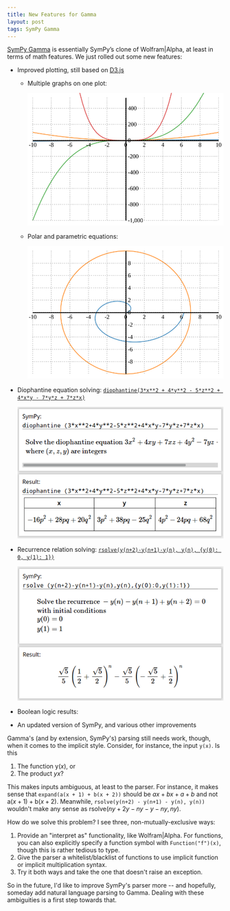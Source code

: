 ```yaml
---
title: New Features for Gamma
layout: post
tags: SymPy Gamma
---
```


[SymPy Gamma](http://www.sympygamma.com) is essentially SymPy’s clone of
Wolfram|Alpha, at least in terms of math features. We just rolled out some
new features:

- Improved plotting, still based on [D3.js](http://www.d3js.org)

  - Multiple graphs on one plot:

      [![Multiple plots in Gamma](/assets/gamma-multiple-plots.svg)](http://www.sympygamma.com/input/?i=plot%28[x%2C+x^2%2C+x^3%2C+x^4]%29)

  - Polar and parametric equations:

      [![Polar and parametric plots in Gamma](/assets/gamma-multiple-plots-2.svg)](http://www.sympygamma.com/input/?i=plot%28x%3D7cos%28t%29%2C+y%3D10sin%28t%29%2Cr%3Dtheta%29)

- Diophantine equation solving:
  [`diophantine(3*x**2 + 4*y**2 - 5*z**2 + 4*x*y - 7*y*z + 7*z*x)`](http://www.sympygamma.com/input/?i=diophantine%283*x**2%20%2B%204*y**2%20-%205*z**2%20%2B%204*x*y%20-%207*y*z%20%2B%207*z*x%29)

    ![Gamma's Diophantine equation solution](/assets/gamma-diophantine.png)
- Recurrence relation solving:
  [`rsolve(y(n+2)-y(n+1)-y(n), y(n), {y(0): 0, y(1): 1})`](http://www.sympygamma.com/input/?i=rsolve%28y%28n%2B2%29-y%28n%2B1%29-y%28n%29%2C%20y%28n%29%2C%20{y%280%29%3A%200%2C%20y%281%29%3A%201}%29)

    ![Gamma's recurrence relation solution](/assets/gamma-recurrence.png)
- Boolean logic results:
- An updated version of SymPy, and various other improvements

Gamma's (and by extension, SymPy's) parsing still needs work, though, when
it comes to the implicit style. Consider, for instance, the input `y(x)`. Is
this

1. The function $\mathrm{y}(x)$, or
2. The product $yx$?

This makes inputs ambiguous, at least to the parser. For instance, it makes
sense that `expand(a(x + 1) + b(x + 2))` should be $ax + bx + a + b$ and not
$\mathrm{a}(x+1) + \mathrm{b}(x+2)$. Meanwhile, `rsolve(y(n+2) - y(n+1) -
y(n), y(n))` wouldn't make any sense as $\mathrm{rsolve}(ny + 2y - ny - y -
ny, ny)$.

How do we solve this problem? I see three, non-mutually-exclusive ways:

1. Provide an "interpret as" functionality, like Wolfram|Alpha. For
   functions, you can also explicitly specify a function symbol with
   `Function("f")(x)`, though this is rather tedious to type.
2. Give the parser a whitelist/blacklist of functions to use implicit
   function or implicit multiplication syntax.
3. Try it both ways and take the one that doesn't raise an exception.

So in the future, I'd like to improve SymPy's parser more -- and hopefully,
someday add natural language parsing to Gamma. Dealing with these
ambiguities is a first step towards that.
